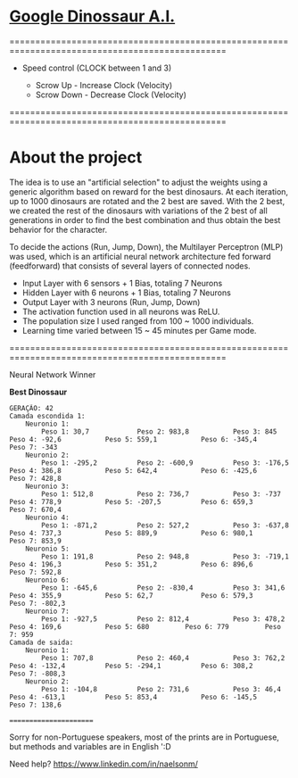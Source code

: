 # [Google Dinossaur A.I. ](chrome://dino)


================================================================================================

* Speed control (CLOCK between 1 and 3)

  * Scrow Up - Increase Clock (Velocity)
  * Scrow Down - Decrease Clock (Velocity)


================================================================================================

# About the project

The idea is to use an "artificial selection" to adjust the weights using a generic algorithm based on reward for the best dinosaurs. At each iteration, up to 1000 dinosaurs are rotated and the 2 best are saved. With the 2 best, we created the rest of the dinosaurs with variations of the 2 best of all generations in order to find the best combination and thus obtain the best behavior for the character.

To decide the actions (Run, Jump, Down), the Multilayer Perceptron (MLP) was used, which is an artificial neural network architecture fed forward (feedforward) that consists of several layers of connected nodes.

- Input Layer with 6 sensors + 1 Bias, totaling 7 Neurons
- Hidden Layer with 6 neurons + 1 Bias, totaling 7 Neurons
- Output Layer with 3 neurons (Run, Jump, Down)
- The activation function used in all neurons was ReLU.
- The population size I used ranged from 100 ~ 1000 individuals.
- Learning time varied between 15 ~ 45 minutes per Game mode.

================================================================================================

Neural Network Winner

**Best Dinossaur**
```agsl
GERAÇÃO: 42
Camada escondida 1:
	Neuronio 1:
		Peso 1: 30,7			Peso 2: 983,8			Peso 3: 845			Peso 4: -92,6			Peso 5: 559,1			Peso 6: -345,4			Peso 7: -343	
	Neuronio 2:
		Peso 1: -295,2			Peso 2: -600,9			Peso 3: -176,5			Peso 4: 386,8			Peso 5: 642,4			Peso 6: -425,6			Peso 7: 428,8	
	Neuronio 3:
		Peso 1: 512,8			Peso 2: 736,7			Peso 3: -737			Peso 4: 778,9			Peso 5: -207,5			Peso 6: 659,3			Peso 7: 670,4	
	Neuronio 4:
		Peso 1: -871,2			Peso 2: 527,2			Peso 3: -637,8			Peso 4: 737,3			Peso 5: 889,9			Peso 6: 980,1			Peso 7: 853,9	
	Neuronio 5:
		Peso 1: 191,8			Peso 2: 948,8			Peso 3: -719,1			Peso 4: 196,3			Peso 5: 351,2			Peso 6: 896,6			Peso 7: 592,8	
	Neuronio 6:
		Peso 1: -645,6			Peso 2: -830,4			Peso 3: 341,6			Peso 4: 355,9			Peso 5: 62,7			Peso 6: 579,3			Peso 7: -802,3	
	Neuronio 7:
		Peso 1: -927,5			Peso 2: 812,4			Peso 3: 478,2			Peso 4: 169,6			Peso 5: 680			Peso 6: 779			Peso 7: 959	
Camada de saida:
	Neuronio 1:
		Peso 1: 707,8			Peso 2: 460,4			Peso 3: 762,2			Peso 4: -132,4			Peso 5: -294,1			Peso 6: 308,2			Peso 7: -808,3	
	Neuronio 2:
		Peso 1: -104,8			Peso 2: 731,6			Peso 3: 46,4			Peso 4: -613,1			Peso 5: 853,4			Peso 6: -145,5			Peso 7: 138,6	

=====================
```

Sorry for non-Portuguese speakers, most of the prints are in Portuguese, but methods and variables are in English ':D

Need help? https://www.linkedin.com/in/naelsonm/